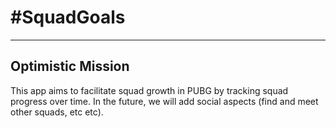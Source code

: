 # \#SquadGoals
---
## Optimistic Mission
This app aims to facilitate squad growth in PUBG by tracking squad progress over time. In the future, we will add social aspects (find and meet other squads, etc etc).